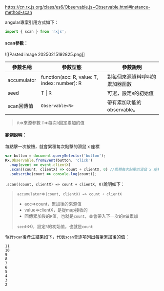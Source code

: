 https://cn.rx.js.org/class/es6/Observable.js~Observable.html#instance-method-scan

angular專案引用方式如下：
```typescript
import { scan } from 'rxjs';
```
#### scan參數：
![[Pasted image 20250215192825.png]]

| 參數名稱        | 參數型態                                         | 參數說明               |
| ----------- | -------------------------------------------- | ------------------ |
| accumulator | function(acc: R, value: T, index: number): R | 對每個來源資料呼叫的累加器函數    |
| seed        | T \| R                                       | 可選，設定`R`的初始值       |
| scan回傳值     | `Observable<R>`                              | 帶有累加功能的observable。 |
>`R`=>來源參數
>`T`=>每次`R`固定累加的值

#### 範例說明：
每點擊一次按鈕，就會累積每次點擊的滑鼠 x 座標
```javascript
var button = document.querySelector('button'); 
Rx.Observable.fromEvent(button, 'click')
  .map(event => event.clientX)
  .scan((count, clientX) => count + clientX, 0) //累積每次點擊的滑鼠 x 座標
  .subscribe(count => console.log(count));
```

`.scan((count, clientX) => count + clientX, 0)`說明如下：
> `accumulator`=>`(count, clientX) => count + clientX`
>  - acc=>count，累加後的來源值
>  - value=>clientX，是從map接收的
>  - 回傳累加後的`R`值，也就是`count`，並會帶入下一次的`R`做累加
> 
> `seed`=>0，設定`R`的初始值，也就是`count`

執行`scan`後產生結果如下，代表`scan`會逐項列出每筆累加後的值：
```
11
10
9
8
7
6
5
4
3
2
```